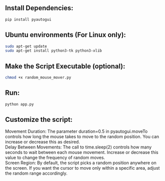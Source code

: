 ## Install Dependencies:
```bash
pip install pyautogui
```

## Ubuntu environments (For Linux only):
```bash
sudo apt-get update
sudo apt-get install python3-tk python3-xlib
```

## Make the Script Executable (optional):
```bash
chmod +x random_mouse_mover.py
```

## Run:
```bash
python app.py
```

## Customize the script:
Movement Duration: The parameter duration=0.5 in pyautogui.moveTo controls how long the mouse takes to move to the random position. You can increase or decrease this as desired.\
Delay Between Movements: The call to time.sleep(2) controls how many seconds to wait between each mouse movement. Increase or decrease this value to change the frequency of random moves.\
Screen Region: By default, the script picks a random position anywhere on the screen. If you want the cursor to move only within a specific area, adjust the random range accordingly.
